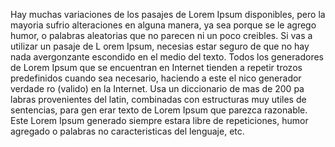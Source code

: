 Hay muchas variaciones de los pasajes de Lorem Ipsum disponibles, pero la mayoria sufrio alteraciones en alguna manera, 
ya sea porque se le agrego humor, o palabras aleatorias que no parecen ni un poco creibles. Si vas a utilizar un pasaje de L
orem Ipsum, necesias estar seguro de que no hay nada avergonzante escondido en el medio del texto. Todos los 
generadores de Lorem Ipsum que se encuentran en Internet tienden a repetir trozos predefinidos 
cuando sea necesario, haciendo a este el nico generador verdade
ro (valido) en la Internet. Usa un diccionario de mas de 200 pa
labras provenientes del latin, combinadas con estructuras muy utiles de sentencias, para gen
erar texto de Lorem Ipsum que parezca razonable. Este Lorem Ipsum generado siempre estara libre
 de repeticiones, humor agregado o palabras no caracteristicas del lenguaje, etc.